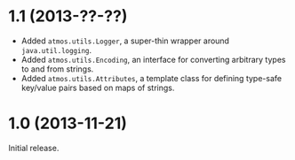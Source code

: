 1.1 (2013-??-??)
================
 - Added `atmos.utils.Logger`, a super-thin wrapper around `java.util.logging`.
 - Added `atmos.utils.Encoding`, an interface for converting arbitrary types to and from strings.
 - Added `atmos.utils.Attributes`, a template class for defining type-safe key/value pairs based on maps of strings.

1.0 (2013-11-21)
================
Initial release.